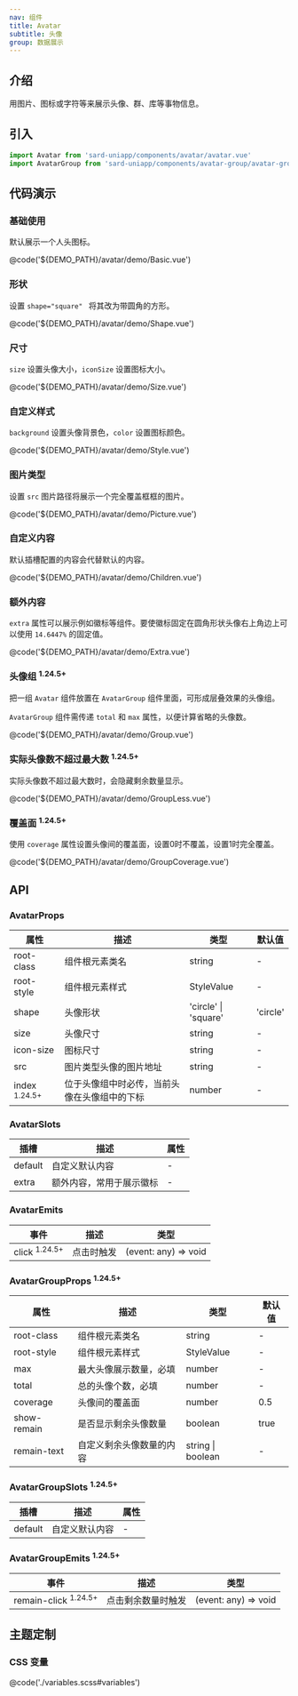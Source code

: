 ```yaml
---
nav: 组件
title: Avatar
subtitle: 头像
group: 数据展示
---
```


## 介绍

用图片、图标或字符等来展示头像、群、库等事物信息。

## 引入

```ts
import Avatar from 'sard-uniapp/components/avatar/avatar.vue'
import AvatarGroup from 'sard-uniapp/components/avatar-group/avatar-group.vue'
```

## 代码演示

### 基础使用

默认展示一个人头图标。

@code('${DEMO_PATH}/avatar/demo/Basic.vue')

### 形状

设置 `shape="square" ` 将其改为带圆角的方形。

@code('${DEMO_PATH}/avatar/demo/Shape.vue')

### 尺寸

`size` 设置头像大小，`iconSize` 设置图标大小。

@code('${DEMO_PATH}/avatar/demo/Size.vue')

### 自定义样式

`background` 设置头像背景色，`color` 设置图标颜色。

@code('${DEMO_PATH}/avatar/demo/Style.vue')

### 图片类型

设置 `src` 图片路径将展示一个完全覆盖框框的图片。

@code('${DEMO_PATH}/avatar/demo/Picture.vue')

### 自定义内容

默认插槽配置的内容会代替默认的内容。

@code('${DEMO_PATH}/avatar/demo/Children.vue')

### 额外内容

`extra` 属性可以展示例如徽标等组件。要使徽标固定在圆角形状头像右上角边上可以使用 `14.6447%` 的固定值。

@code('${DEMO_PATH}/avatar/demo/Extra.vue')

### 头像组 <sup>1.24.5+</sup>

把一组 `Avatar` 组件放置在 `AvatarGroup` 组件里面，可形成层叠效果的头像组。

`AvatarGroup` 组件需传递 `total` 和 `max` 属性，以便计算省略的头像数。

@code('${DEMO_PATH}/avatar/demo/Group.vue')

### 实际头像数不超过最大数 <sup>1.24.5+</sup>

实际头像数不超过最大数时，会隐藏剩余数量显示。

@code('${DEMO_PATH}/avatar/demo/GroupLess.vue')

### 覆盖面 <sup>1.24.5+</sup>

使用 `coverage` 属性设置头像间的覆盖面，设置0时不覆盖，设置1时完全覆盖。

@code('${DEMO_PATH}/avatar/demo/GroupCoverage.vue')

## API

### AvatarProps

| 属性                     | 描述                                         | 类型                 | 默认值   |
| ------------------------ | -------------------------------------------- | -------------------- | -------- |
| root-class               | 组件根元素类名                               | string               | -        |
| root-style               | 组件根元素样式                               | StyleValue           | -        |
| shape                    | 头像形状                                     | 'circle' \| 'square' | 'circle' |
| size                     | 头像尺寸                                     | string               | -        |
| icon-size                | 图标尺寸                                     | string               | -        |
| src                      | 图片类型头像的图片地址                       | string               | -        |
| index <sup>1.24.5+</sup> | 位于头像组中时必传，当前头像在头像组中的下标 | number               | -        |

### AvatarSlots

| 插槽    | 描述                     | 属性 |
| ------- | ------------------------ | ---- |
| default | 自定义默认内容           | -    |
| extra   | 额外内容，常用于展示徽标 | -    |

### AvatarEmits

| 事件                     | 描述       | 类型                 |
| ------------------------ | ---------- | -------------------- |
| click <sup>1.24.5+</sup> | 点击时触发 | (event: any) => void |

### AvatarGroupProps <sup>1.24.5+</sup>

| 属性        | 描述                     | 类型              | 默认值 |
| ----------- | ------------------------ | ----------------- | ------ |
| root-class  | 组件根元素类名           | string            | -      |
| root-style  | 组件根元素样式           | StyleValue        | -      |
| max         | 最大头像展示数量，必填   | number            | -      |
| total       | 总的头像个数，必填       | number            | -      |
| coverage    | 头像间的覆盖面           | number            | 0.5    |
| show-remain | 是否显示剩余头像数量     | boolean           | true   |
| remain-text | 自定义剩余头像数量的内容 | string \| boolean | -      |

### AvatarGroupSlots <sup>1.24.5+</sup>

| 插槽    | 描述           | 属性 |
| ------- | -------------- | ---- |
| default | 自定义默认内容 | -    |

### AvatarGroupEmits <sup>1.24.5+</sup>

| 事件                            | 描述               | 类型                 |
| ------------------------------- | ------------------ | -------------------- |
| remain-click <sup>1.24.5+</sup> | 点击剩余数量时触发 | (event: any) => void |

## 主题定制

### CSS 变量

@code('./variables.scss#variables')
